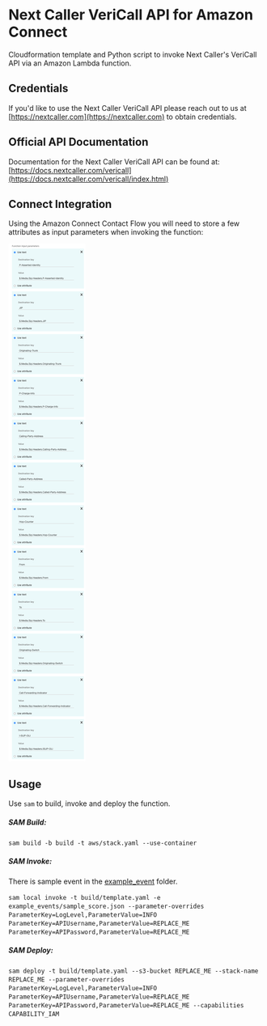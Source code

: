 # Next Caller VeriCall API for Amazon Connect

Cloudformation template and Python script to invoke Next Caller's VeriCall API via an Amazon Lambda function.

## Credentials

If you'd like to use the Next Caller VeriCall API please reach out to us at [https://nextcaller.com](https://nextcaller.com) to obtain credentials.

## Official API Documentation

Documentation for the Next Caller VeriCall API can be found at: [https://docs.nextcaller.com/vericall](https://docs.nextcaller.com/vericall/index.html)

## Connect Integration
Using the Amazon Connect Contact Flow you will need to store a few attributes as input parameters when invoking the function:

![FunctionSetup](./docs/images/lambda-input-parameters.png)

## Usage

Use `sam` to build, invoke and deploy the function.

##### SAM Build:
`sam build -b build -t aws/stack.yaml --use-container`

##### SAM Invoke:
There is sample event in the [example_event](example_event/) folder.

`sam local invoke -t build/template.yaml -e example_events/sample_score.json --parameter-overrides ParameterKey=LogLevel,ParameterValue=INFO ParameterKey=APIUsername,ParameterValue=REPLACE_ME ParameterKey=APIPassword,ParameterValue=REPLACE_ME`

##### SAM Deploy:
`sam deploy -t build/template.yaml --s3-bucket REPLACE_ME --stack-name REPLACE_ME --parameter-overrides ParameterKey=LogLevel,ParameterValue=INFO ParameterKey=APIUsername,ParameterValue=REPLACE_ME ParameterKey=APIPassword,ParameterValue=REPLACE_ME --capabilities CAPABILITY_IAM`
